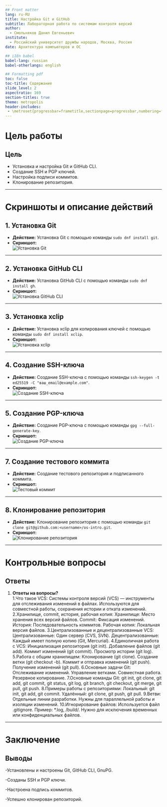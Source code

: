 ```yaml
---
## Front matter
lang: ru-RU
title: Настройка Git и GitHub
subtitle: Лабораторная работа по системам контроля версий
author:
  - Смольняков Данил Евгеньевич
institute:
  - Российский университет дружбы народов, Москва, Россия
date: Архитектура компьютеров и ОС

## i18n babel
babel-lang: russian
babel-otherlangs: english

## Formatting pdf
toc: false
toc-title: Содержание
slide_level: 2
aspectratio: 169
section-titles: true
theme: metropolis
header-includes:
 - \metroset{progressbar=frametitle,sectionpage=progressbar,numbering=fraction}
---
```


# Цель работы

## Цель
- Установка и настройка Git и GitHub CLI.
- Создание SSH и PGP ключей.
- Настройка подписи коммитов.
- Клонирование репозитория.

---

# Скриншоты и описание действий

## 1. Установка Git
- **Действие:** Установка Git с помощью команды `sudo dnf install git`.
- **Скриншот:**  
  ![Установка Git](image/screenshot_1.png)

---

## 2. Установка GitHub CLI
- **Действие:** Установка GitHub CLI с помощью команды `sudo dnf install gh`.
- **Скриншот:**  
  ![Установка GitHub CLI](image/screenshot_2.png)

---

## 3. Установка xclip
- **Действие:** Установка xclip для копирования ключей с помощью команды `sudo dnf install xclip`.
- **Скриншот:**  
  ![Установка xclip](image/screenshot_4.png)

---

## 4. Создание SSH-ключа
- **Действие:** Создание SSH-ключа с помощью команды `ssh-keygen -t ed25519 -C "ваш_email@example.com"`.
- **Скриншот:**  
  ![Создание SSH-ключа](image/screenshot_5.png)

---

## 5. Создание PGP-ключа
- **Действие:** Создание PGP-ключа с помощью команды `gpg --full-generate-key`.
- **Скриншот:**  
  ![Создание PGP-ключа](image/screenshot_6.png)

---

## 7. Создание тестового коммита
- **Действие:** Создание тестового репозитория и подписанного коммита.
- **Скриншот:**  
  ![Тестовый коммит](image/screenshot_7.png)

---

## 8. Клонирование репозитория
- **Действие:** Клонирование репозитория с помощью команды `git clone git@github.com:<username>/os-intro.git`.
- **Скриншот:**  
  ![Клонирование репозитория](image/screenshot_8.png)

---

# Контрольные вопросы

## Ответы
1. **Ответы на вопросы?**  
    1.Что такое VCS: Системы контроля версий (VCS) — инструменты для отслеживания изменений в файлах. Используются для совместной работы, сохранения истории и отката изменений. 
	2.Хранилище, commit, история, рабочая копия: Хранилище: Место хранения всех версий файлов. Commit: Фиксация изменений. История: Последовательность коммитов. Рабочая копия: Локальная версия файлов. 
	3.Централизованные и децентрализованные VCS: Централизованные: Один сервер (CVS, SVN). Децентрализованные: Каждый имеет полную копию (Git, Mercurial). 
	4.Единоличная работа с VCS: Инициализация репозитория (git init). Добавление файлов (git add). Коммит изменений (git commit). Просмотр истории (git log). 
	5.Работа с общим хранилищем: Клонирование (git clone). Создание ветки (git checkout -b). Коммит и отправка изменений (git push). Получение изменений (git pull). 
	6.Основные задачи Git: Отслеживание изменений. Управление ветками. Совместная работа. Резервное копирование. 
	7.Основные команды Git: git init, git clone, git add, git commit, git status, git log, git branch, git checkout, git merge, git pull, git push. 
	8.Примеры работы с репозиториями: Локальный: git init, git add, git commit. Удалённый: git clone, git push, git pull. 
	9.Ветви: Отдельные линии разработки. Нужны для параллельной работы и изоляции изменений. 
	10.Игнорирование файлов: Используется файл .gitignore. Пример: *.log, /build/. Нужно для исключения временных или конфиденциальных файлов.




---

# Заключение

## Выводы
 -Установлены и настроены Git, GitHub CLI, GnuPG.

 -Созданы SSH и PGP ключи.

 -Настроена подпись коммитов.

 -Успешно клонирован репозиторий.